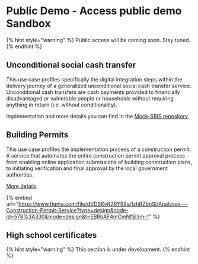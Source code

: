# Public Demo - Access public demo Sandbox
{% hint style="warning" %}
Public access will be coming soon. Stay tuned.
{% endhint %}

## Unconditional social cash transfer
This use case profiles specifically the digital integration steps within the delivery journey of a generalized unconditional social cash transfer service. Unconditional cash transfers are cash payments provided to financially disadvantaged or vulnerable people or households without requiring anything in return (i.e. without conditionality).

Implementation and more details you can find in the [Mock-SRIS repository](https://github.com/GovStackWorkingGroup/product-use-cases/blob/main/product-use-case/inst-1-unconditional-social-cash-transfer.md).

## Building Permits
This use case profiles the implementation process of a construction permit. A service that automates the entire construction permit approval process - from enabling online application submissions of building construction plans, to initiating verification and final approval by the local government authorities.

[More details](https://github.com/GovStackWorkingGroup/product-use-cases/blob/aec2c37c97579a6abafc3034f404de00f6145c52/product-use-case/inf-1-construction-permit.md).

{% embed url="https://www.figma.com/file/dVDSKvR2RY99w1zhRZbnSI/Analyses---Construction-Permit-Service?type=design&node-id=578%3A330&mode=design&t=EBRbAF4mCmNfSl3m-1" %}

## High school certificates
{% hint style="warning" %}
This section is under development.
{% endhint %}